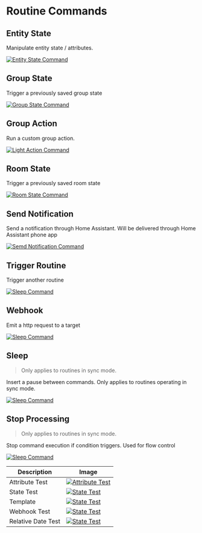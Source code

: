 # Routine Commands

## Entity State

Manipulate entity state / attributes.

[![Entity State Command](images/command.entity_state.png)](images/command.entity_state.png)

## Group State

Trigger a previously saved group state

[![Group State Command](images/command.group_state.png)](images/command.group_state.png)

## Group Action

Run a custom group action.

[![Light Action Command](images/command.light_group_action.png)](images/command.light_group_action.png)

## Room State

Trigger a previously saved room state

[![Room State Command](images/command.room_state.png)](images/command.room_state.png)

## Send Notification

Send a notification through Home Assistant. Will be delivered through Home Assistant phone app

[![Semd Notification Command](images/command.notification.png)](images/command.notification.png)

## Trigger Routine

Trigger another routine

[![Sleep Command](images/command.routine.png)](images/command.routine.png)

## Webhook

Emit a http request to a target

[![Sleep Command](images/command.routine.png)](images/command.routine.png)

## Sleep

> Only applies to routines in sync mode.

Insert a pause between commands. Only applies to routines operating in sync mode.

[![Sleep Command](images/command.sleep.png)](images/command.sleep.png)

## Stop Processing

> Only applies to routines in sync mode.

Stop command execution if condition triggers. Used for flow control

[![Sleep Command](images/command.routine.png)](images/command.routine.png)

| Description | Image |
| --- | --- |
| Attribute Test | [![Attribute Test](images/stop_processing.attribute.png)](images/stop_processing.attribute.png) |
| State Test | [![State Test](images/stop_processing.state.png)](images/stop_processing.state.png) |
| Template | [![State Test](images/stop_processing.template.png)](images/stop_processing.template.png) |
| Webhook Test | [![State Test](images/stop_processing.webhook.png)](images/stop_processing.webhook.png) |
| Relative Date Test | [![State Test](images/stop_processing.relative_date.png)](images/stop_processing.relative_date.png) |
